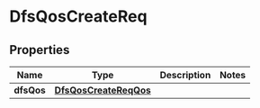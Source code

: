 # DfsQosCreateReq

## Properties
Name | Type | Description | Notes
------------ | ------------- | ------------- | -------------
**dfsQos** | [**DfsQosCreateReqQos**](DfsQosCreateReqQos.md) |  | 
